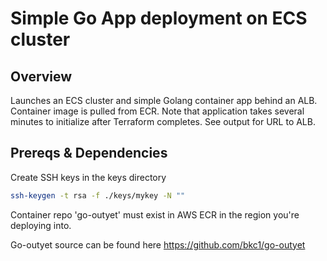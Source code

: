# Simple Go App deployment on ECS cluster

## Overview

Launches an ECS cluster and simple Golang container app behind an ALB. Container image is pulled from ECR. Note that application takes several minutes to initialize after Terraform completes. See output for URL to ALB.

## Prereqs & Dependencies

Create SSH keys in the keys directory

```sh
ssh-keygen -t rsa -f ./keys/mykey -N ""
```

Container repo 'go-outyet' must exist in AWS ECR in the region you're deploying into.

Go-outyet source can be found here https://github.com/bkc1/go-outyet

